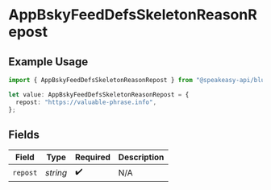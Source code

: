 # AppBskyFeedDefsSkeletonReasonRepost

## Example Usage

```typescript
import { AppBskyFeedDefsSkeletonReasonRepost } from "@speakeasy-api/bluesky/models/components";

let value: AppBskyFeedDefsSkeletonReasonRepost = {
  repost: "https://valuable-phrase.info",
};
```

## Fields

| Field              | Type               | Required           | Description        |
| ------------------ | ------------------ | ------------------ | ------------------ |
| `repost`           | *string*           | :heavy_check_mark: | N/A                |